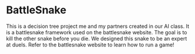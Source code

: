 # BattleSnake
This is a decision tree project me and my partners created in our AI class. It is a battlesnake framework used on the battlesnake website. The goal is to kill the other snake before you die. We designed this snake to be an expert at duels. Refer to the battlesnake website to learn how to run a game!
